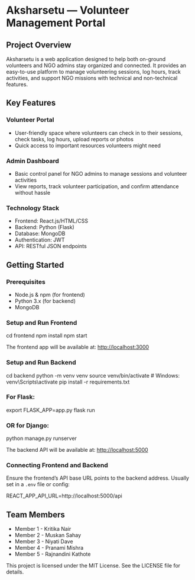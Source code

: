 # Aksharsetu — Volunteer Management Portal

## Project Overview

Aksharsetu is a web application designed to help both on-ground volunteers and NGO admins stay organized and connected.
It provides an easy-to-use platform to manage volunteering sessions, log hours, track activities, and support NGO missions with technical and non-technical features.

## Key Features

### Volunteer Portal

* User-friendly space where volunteers can check in to their sessions, check tasks, log hours, upload reports or photos
* Quick access to important resources volunteers might need

### Admin Dashboard

* Basic control panel for NGO admins to manage sessions and volunteer activities
* View reports, track volunteer participation, and confirm attendance without hassle

### Technology Stack

* Frontend: React.js/HTML/CSS
* Backend: Python (Flask)
* Database: MongoDB
* Authentication: JWT 
* API: RESTful JSON endpoints

## Getting Started

### Prerequisites

* Node.js & npm (for frontend)
* Python 3.x (for backend)
* MongoDB 

### Setup and Run Frontend

cd frontend
npm install
npm start

The frontend app will be available at: [http://localhost:3000](http://localhost:3000)

### Setup and Run Backend

cd backend
python -m venv venv
source venv/bin/activate       # Windows: venv\Scripts\activate
pip install -r requirements.txt

### For Flask:
export FLASK_APP=app.py
flask run

### OR for Django:
python manage.py runserver

The backend API will be available at: [http://localhost:5000](http://localhost:5000)

### Connecting Frontend and Backend

Ensure the frontend’s API base URL points to the backend address. Usually set in a `.env` file or config:

REACT_APP_API_URL=http://localhost:5000/api

## Team Members
* Member 1 - Kritika Nair
* Member 2 - Muskan Sahay
* Member 3 - Niyati Dave 
* Member 4 - Pranami Mishra
* Member 5 - Rajnandini Kathote

This project is licensed under the MIT License. See the LICENSE file for details.

